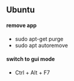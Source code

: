 ## Ubuntu

#### remove app
- sudo apt-get purge <name>
- sudo apt autoremove

#### switch to gui mode
- Ctrl + Alt + F7